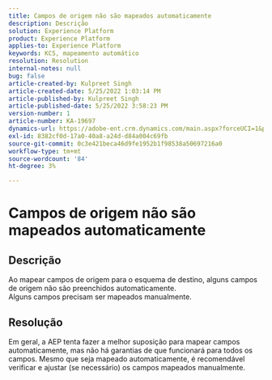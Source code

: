 ```yaml
---
title: Campos de origem não são mapeados automaticamente
description: Descrição
solution: Experience Platform
product: Experience Platform
applies-to: Experience Platform
keywords: KCS, mapeamento automático
resolution: Resolution
internal-notes: null
bug: false
article-created-by: Kulpreet Singh
article-created-date: 5/25/2022 1:03:14 PM
article-published-by: Kulpreet Singh
article-published-date: 5/25/2022 3:58:23 PM
version-number: 1
article-number: KA-19697
dynamics-url: https://adobe-ent.crm.dynamics.com/main.aspx?forceUCI=1&pagetype=entityrecord&etn=knowledgearticle&id=c91c2f02-2bdc-ec11-a7b6-0022480b05aa
exl-id: 8382cf0d-17a0-40a8-a24d-d84a004c69fb
source-git-commit: 0c3e421beca46d9fe1952b1f98538a50697216a0
workflow-type: tm+mt
source-wordcount: '84'
ht-degree: 3%

---
```


# Campos de origem não são mapeados automaticamente

## Descrição

Ao mapear campos de origem para o esquema de destino, alguns campos de origem não são preenchidos automaticamente.
<br>Alguns campos precisam ser mapeados manualmente.

## Resolução


Em geral, a AEP tenta fazer a melhor suposição para mapear campos automaticamente, mas não há garantias de que funcionará para todos os campos. Mesmo que seja mapeado automaticamente, é recomendável verificar e ajustar (se necessário) os campos mapeados manualmente.
